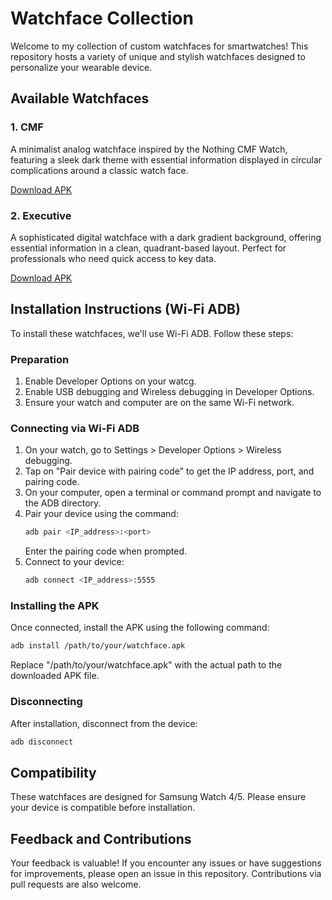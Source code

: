 # Watchface Collection

Welcome to my collection of custom watchfaces for smartwatches! This repository hosts a variety of unique and stylish watchfaces designed to personalize your wearable device.

## Available Watchfaces

### 1. CMF


A minimalist analog watchface inspired by the Nothing CMF Watch, featuring a sleek dark theme with essential information displayed in circular complications around a classic watch face.

[Download APK](https://example.com/cosmic_explorer.apk)

### 2. Executive


A sophisticated digital watchface with a dark gradient background, offering essential information in a clean, quadrant-based layout. Perfect for professionals who need quick access to key data.

[Download APK](https://example.com/vintage_timekeeper.apk)

## Installation Instructions (Wi-Fi ADB)

To install these watchfaces, we'll use Wi-Fi ADB. Follow these steps:

### Preparation

1. Enable Developer Options on your watcg.
2. Enable USB debugging and Wireless debugging in Developer Options.
3. Ensure your watch and computer are on the same Wi-Fi network.

### Connecting via Wi-Fi ADB

1. On your watch, go to Settings > Developer Options > Wireless debugging.
2. Tap on "Pair device with pairing code" to get the IP address, port, and pairing code.
3. On your computer, open a terminal or command prompt and navigate to the ADB directory.
4. Pair your device using the command:
   ```bash
   adb pair <IP_address>:<port>
   ```
   Enter the pairing code when prompted.
5. Connect to your device:
   ```bash
   adb connect <IP_address>:5555
   ```

### Installing the APK

Once connected, install the APK using the following command:

```bash
adb install /path/to/your/watchface.apk
```

Replace "/path/to/your/watchface.apk" with the actual path to the downloaded APK file.

### Disconnecting

After installation, disconnect from the device:

```bash
adb disconnect
```

## Compatibility

These watchfaces are designed for Samsung Watch 4/5. Please ensure your device is compatible before installation.

## Feedback and Contributions

Your feedback is valuable! If you encounter any issues or have suggestions for improvements, please open an issue in this repository. Contributions via pull requests are also welcome.
